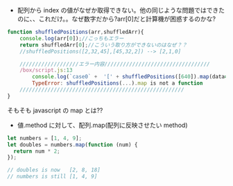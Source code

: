 - 配列から index の値がなぜか取得できない。他の同じような問題ではできたのに、、これだけ。。なぜ数字だから?arr[0]だと計算機が困惑するのかな?

```javascript
function shuffledPositions(arr,shuffledArr){
    console.log(arr[0]);//こっちもエラー
    return shuffledArr[0];//こういう取り方ができないのはなぜ？？
    //shuffledPositions([2,32,45],[45,32,2]) --> [2,1,0]

    ///////////////////エラー内容//////////////////////////////////
    /box/script.js:13
        console.log(`case0` +  '[' + shuffledPositions([640]).map(data=> data === null ? 'null' : data).join(',') + ']' + `case0`);
        TypeError: shuffledPositions(...).map is not a function
    /////////////////////////////////////////////////////
}
```

そもそも javascript の map とは??

- 値.method に対して、配列.map(配列に反映させたい method)

```javascript
let numbers = [1, 4, 9];
let doubles = numbers.map(function (num) {
  return num * 2;
});

// doubles is now   [2, 8, 18]
// numbers is still [1, 4, 9]
```
